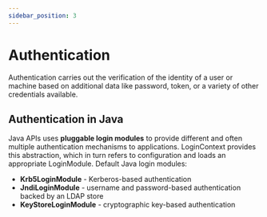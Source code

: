 ```yaml
---
sidebar_position: 3
---
```

# Authentication
Authentication carries out the verification of the identity of a user or machine based on additional data like password, token, or a variety of other credentials available.
##  Authentication in Java
Java APIs uses **pluggable login modules** to provide different and often multiple authentication mechanisms to applications. LoginContext provides this abstraction, which in turn refers to configuration and loads an appropriate LoginModule.
Default Java login modules:
- **Krb5LoginModule** - Kerberos-based authentication
- **JndiLoginModule** - username and password-based authentication backed by an LDAP store
- **KeyStoreLoginModule** - cryptographic key-based authentication